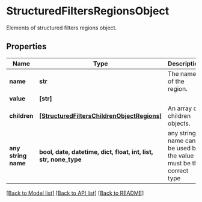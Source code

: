 # StructuredFiltersRegionsObject

Elements of structured filters regions object.

## Properties
Name | Type | Description | Notes
------------ | ------------- | ------------- | -------------
**name** | **str** | The name of the region. | [optional] 
**value** | **[str]** |  | [optional] 
**children** | [**[StructuredFiltersChildrenObjectRegions]**](StructuredFiltersChildrenObjectRegions.md) | An array of children objects. | [optional] 
**any string name** | **bool, date, datetime, dict, float, int, list, str, none_type** | any string name can be used but the value must be the correct type | [optional]

[[Back to Model list]](../README.md#documentation-for-models) [[Back to API list]](../README.md#documentation-for-api-endpoints) [[Back to README]](../README.md)


